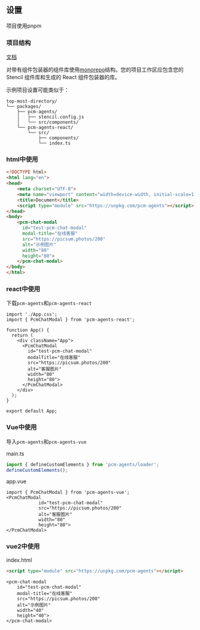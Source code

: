 ## 设置

项目使用pnpm

### 项目结构

[文档](https://stenciljs.com/docs/react)

对带有组件包装器的组件库使用[monorepo](https://www.toptal.com/front-end/guide-to-monorepos)结构。您的项目工作区应包含您的 Stencil 组件库和生成的 React 组件包装器的库。

示例项目设置可能类似于：

```text
top-most-directory/
└── packages/
    ├── pcm-agents/
    │   ├── stencil.config.js
    │   └── src/components/
    └── pcm-agents-react/
        └── src/
            ├── components/
            └── index.ts
```



### html中使用



```html
<!DOCTYPE html>
<html lang="en">
<head>
    <meta charset="UTF-8">
    <meta name="viewport" content="width=device-width, initial-scale=1.0">
    <title>Document</title>
    <script type="module" src="https://unpkg.com/pcm-agents"></script>
</head>
<body>
    <pcm-chat-modal 
      id="test-pcm-chat-modal"
      modal-title="在线客服"
      src="https://picsum.photos/200" 
      alt="示例图片" 
      width="80" 
      height="80">
    </pcm-chat-modal>
</body>
</html>
```





### react中使用

下载`pcm-agents`和`pcm-agents-react`



```react
import './App.css';
import { PcmChatModal } from 'pcm-agents-react';

function App() {
  return (
    <div className="App">
      <PcmChatModal 
        id="test-pcm-chat-modal"
        modalTitle="在线客服"
        src="https://picsum.photos/200" 
        alt="客服图片" 
        width="80" 
        height="80">
      </PcmChatModal>
    </div>
  );
}

export default App;

```

### Vue中使用

导入`pcm-agents`和`pcm-agents-vue`



main.ts
```js
import { defineCustomElements } from 'pcm-agents/loader';
defineCustomElements();
```



app.vue

```vue
import { PcmChatModal } from 'pcm-agents-vue';
<PcmChatModal 
            id="test-pcm-chat-modal"
            src="https://picsum.photos/200" 
            alt="客服图片" 
            width="80" 
            height="80">
</PcmChatModal>
```

### vue2中使用


index.html
```html
<script type="module" src="https://unpkg.com/pcm-agents"></script>
```

```vue
<pcm-chat-modal 
    id="test-pcm-chat-modal"
    modal-title="在线客服"
    src="https://picsum.photos/200" 
    alt="示例图片" 
    width="40" 
    height="40">
</pcm-chat-modal>
```